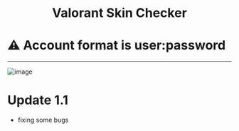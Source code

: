 <h1 align="center">Valorant Skin Checker</h1>

# ⚠️ Account format is user:password 

-----
![image](https://user-images.githubusercontent.com/90693180/177045591-119872bc-e869-471c-88a9-71e8f64e16a1.png)

# Update 1.1
- fixing some bugs
